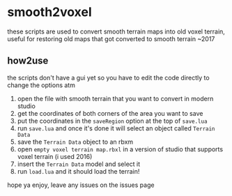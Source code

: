# smooth2voxel
these scripts are used to convert smooth terrain maps into old voxel terrain, useful for restoring old maps that got converted to smooth terrain ~2017
## how2use
the scripts don't have a gui yet so you have to edit the code directly to change the options atm

 1. open the file with smooth terrain that you want to convert in modern studio
 2. get the coordinates of both corners of the area you want to save
 3. put the coordinates in the `saveRegion` option at the top of `save.lua`
 4. run `save.lua` and once it's done it will select an object called `Terrain Data`
 5. save the `Terrain Data` object to an rbxm
 6. open `empty voxel terrain map.rbxl` in a version of studio that supports voxel terrain (i used 2016)
 7. insert the `Terrain Data` model and select it
 8. run `load.lua` and it should load the terrain!

hope ya enjoy, leave any issues on the issues page